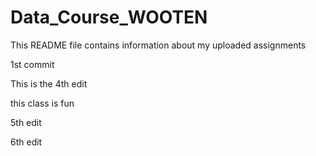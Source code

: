 # Data_Course_WOOTEN

This README file contains information about my uploaded assignments

1st commit

This is the 4th edit

this class is fun

5th edit

6th edit